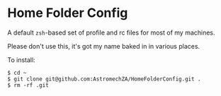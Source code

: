 # Home Folder Config

A default `zsh`-based set of profile and rc files for most of my machines.

Please don't use this, it's got my name baked in in various places.

To install:

```
$ cd ~
$ git clone git@github.com:AstromechZA/HomeFolderConfig.git .
$ rm -rf .git
```
